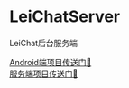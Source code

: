 # LeiChatServer
LeiChat后台服务端

[Android端项目传送门:door:](https://github.com/WithLei/LeiChat)  
[服务端项目传送门:door:](https://github.com/WithLei/LeiChatServer)
